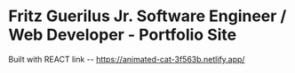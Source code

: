 # Fritz Guerilus Jr. Software Engineer / Web Developer - Portfolio Site
Built with REACT
link -- https://animated-cat-3f563b.netlify.app/

